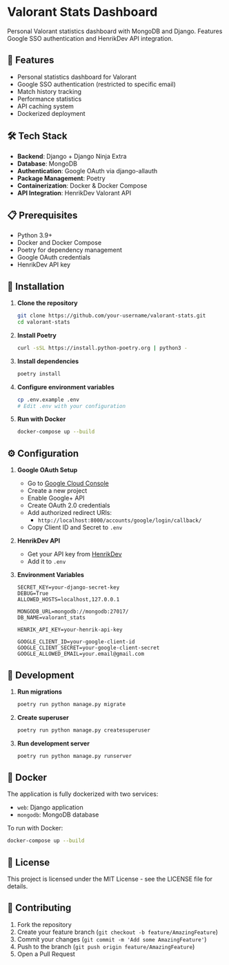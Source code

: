 # Valorant Stats Dashboard

Personal Valorant statistics dashboard with MongoDB and Django. Features Google SSO authentication and HenrikDev API integration.

## 🚀 Features

- Personal statistics dashboard for Valorant
- Google SSO authentication (restricted to specific email)
- Match history tracking
- Performance statistics
- API caching system
- Dockerized deployment

## 🛠️ Tech Stack

- **Backend**: Django + Django Ninja Extra
- **Database**: MongoDB
- **Authentication**: Google OAuth via django-allauth
- **Package Management**: Poetry
- **Containerization**: Docker & Docker Compose
- **API Integration**: HenrikDev Valorant API

## 📋 Prerequisites

- Python 3.9+
- Docker and Docker Compose
- Poetry for dependency management
- Google OAuth credentials
- HenrikDev API key

## 🔧 Installation

1. **Clone the repository**
   ```bash
   git clone https://github.com/your-username/valorant-stats.git
   cd valorant-stats
   ```

2. **Install Poetry**
   ```bash
   curl -sSL https://install.python-poetry.org | python3 -
   ```

3. **Install dependencies**
   ```bash
   poetry install
   ```

4. **Configure environment variables**
   ```bash
   cp .env.example .env
   # Edit .env with your configuration
   ```

5. **Run with Docker**
   ```bash
   docker-compose up --build
   ```

## ⚙️ Configuration

1. **Google OAuth Setup**
   - Go to [Google Cloud Console](https://console.cloud.google.com)
   - Create a new project
   - Enable Google+ API
   - Create OAuth 2.0 credentials
   - Add authorized redirect URIs:
     - `http://localhost:8000/accounts/google/login/callback/`
   - Copy Client ID and Secret to `.env`

2. **HenrikDev API**
   - Get your API key from [HenrikDev](https://henrikdev.xyz)
   - Add it to `.env`

3. **Environment Variables**
   ```env
   SECRET_KEY=your-django-secret-key
   DEBUG=True
   ALLOWED_HOSTS=localhost,127.0.0.1
   
   MONGODB_URL=mongodb://mongodb:27017/
   DB_NAME=valorant_stats
   
   HENRIK_API_KEY=your-henrik-api-key
   
   GOOGLE_CLIENT_ID=your-google-client-id
   GOOGLE_CLIENT_SECRET=your-google-client-secret
   GOOGLE_ALLOWED_EMAIL=your.email@gmail.com
   ```

## 🚀 Development

1. **Run migrations**
   ```bash
   poetry run python manage.py migrate
   ```

2. **Create superuser**
   ```bash
   poetry run python manage.py createsuperuser
   ```

3. **Run development server**
   ```bash
   poetry run python manage.py runserver
   ```

## 🐳 Docker

The application is fully dockerized with two services:
- `web`: Django application
- `mongodb`: MongoDB database

To run with Docker:
```bash
docker-compose up --build
```

## 📝 License

This project is licensed under the MIT License - see the LICENSE file for details.

## 🤝 Contributing

1. Fork the repository
2. Create your feature branch (`git checkout -b feature/AmazingFeature`)
3. Commit your changes (`git commit -m 'Add some AmazingFeature'`)
4. Push to the branch (`git push origin feature/AmazingFeature`)
5. Open a Pull Request
